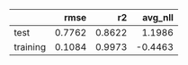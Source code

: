 |          |   rmse |     r2 |   avg_nll |
|:---------|-------:|-------:|----------:|
| test     | 0.7762 | 0.8622 |    1.1986 |
| training | 0.1084 | 0.9973 |   -0.4463 |